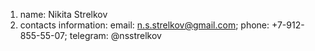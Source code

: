 1. name: Nikita Strelkov
2. contacts information: email: n.s.strelkov@gmail.com; phone: +7-912-855-55-07; telegram: @nsstrelkov